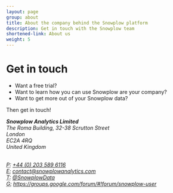 ```yaml
---
layout: page
group: about
title: About the company behind the Snowplow platform
description: Get in touch with the Snowplow team
shortened-link: About us
weight: 5
---
```


# Get in touch

* Want a free trial?
* Want to learn how you can use Snowplow are your company?  
* Want to get more out of your Snowplow data?  

Then get in touch!  

<address>
<strong>Snowplow Analytics Limited</strong><br>
The Roma Building, 32-38 Scrutton Street<br>
London<br>
EC2A 4RQ<br>
United Kingdom<br>
<br>

<abbr title="Phone">P:</abbr> <a href="tel:+442035896116">+44 (0) 203 589 6116</a><br>
<abbr title="Email">E:</abbr> <a href="mailto:contact@snowplowanalytics.com">contact@snowplowanalytics.com</a><br>
<abbr title="Twitter">T:</abbr> <a href="http://twitter.com/snowplowdata">@SnowplowData</a><br>
<abbr title="Google Group">G:</abbr> <a href="https://groups.google.com/forum/#!forum/snowplow-user">https://groups.google.com/forum/#!forum/snowplow-user</a><br>
</address>
